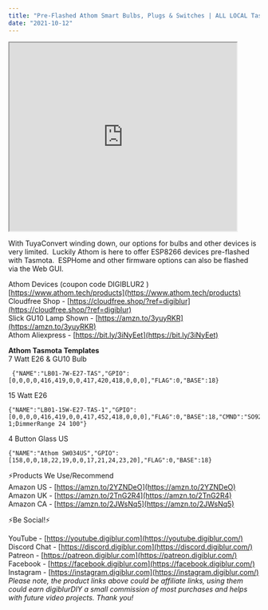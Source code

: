 ```yaml
---
title: "Pre-Flashed Athom Smart Bulbs, Plugs & Switches | ALL LOCAL Tasmota & ESPHome"
date: "2021-10-12"
---
```


<iframe allowfullscreen height="378" src="https://www.youtube.com/embed/jz3T-U16RuY" width="456" youtube-src-=""></iframe>

  

  

With TuyaConvert winding down, our options for bulbs and other devices is very limited.  Luckily Athom is here to offer ESP8266 devices pre-flashed with Tasmota.  ESPHome and other firmware options can also be flashed via the Web GUI. 

<!--truncate-->

Athom Devices (coupon code DIGIBLUR2 ) [https://www.athom.tech/products](https://www.athom.tech/products)  
Cloudfree Shop - [https://cloudfree.shop/?ref=digiblur](https://cloudfree.shop/?ref=digiblur)  
Slick GU10 Lamp Shown - [https://amzn.to/3yuyRKR](https://amzn.to/3yuyRKR)  
Athom Aliexpress - [https://bit.ly/3iNyEet](https://bit.ly/3iNyEet)  
  

**Athom Tasmota Templates**  
7 Watt E26 & GU10 Bulb
```
 {"NAME":"LB01-7W-E27-TAS","GPIO":[0,0,0,0,416,419,0,0,417,420,418,0,0,0],"FLAG":0,"BASE":18}  
```
15 Watt E26
```
{"NAME":"LB01-15W-E27-TAS-1","GPIO":[0,0,0,0,416,419,0,0,417,452,418,0,0,0],"FLAG":0,"BASE":18,"CMND":"SO92 1;DimmerRange 24 100"}  
```
4 Button Glass US
```
{"NAME":"Athom SW034US","GPIO":[158,0,0,18,22,19,0,0,17,21,24,23,20],"FLAG":0,"BASE":18}
```
  
⚡Products We Use/Recommend  
Amazon US - [https://amzn.to/2YZNDeO](https://amzn.to/2YZNDeO)  
Amazon UK - [https://amzn.to/2TnG2R4](https://amzn.to/2TnG2R4)  
Amazon CA - [https://amzn.to/2JWsNq5](https://amzn.to/2JWsNq5)  
  

⚡Be Social!⚡

YouTube - [https://youtube.digiblur.com](https://youtube.digiblur.com/)  
Discord Chat - [https://discord.digiblur.com](https://discord.digiblur.com/)  
Patreon - [https://patreon.digiblur.com](https://patreon.digiblur.com/)  
Facebook - [https://facebook.digiblur.com](https://facebook.digiblur.com/)  
Instagram - [https://instagram.digiblur.com](https://instagram.digiblur.com/)  
_Please note, the product links above could be affiliate links, using them could earn digiblurDIY a small commission of most purchases and helps with future video projects. Thank you!_
